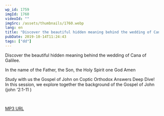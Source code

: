 ```yaml
---
wp_id: 1759
imgId: 1760
videoId: ""
imgSrc: /assets/thumbnails/1760.webp
lang: en
title: "Discover the beautiful hidden meaning behind the wedding of Cana of Galilee. by Fr. Gabriel Wissa"
pubDate: 2019-10-14T11:24:43
tags: ["dd"]
---
```


<!-- page: 6 -->

<p>Discover the beautiful hidden meaning behind the wedding of Cana of Galilee.</p>
<p>In the name of the Father, the Son, the Holy Spirit one God Amen</p>
<p>Study with us the Gospel of John on Coptic Orthodox Answers Deep Dive!<br />
In this session, we explore together the background of the Gospel of John (john ‘2:1-11 )</p>
<p>&nbsp;</p>
<p><a href="https://drive.google.com/open?id=1RelEG2Y4Rx9Yqy2TO9Asop_V7hhP0tlA">MP3 URL</a></p>
